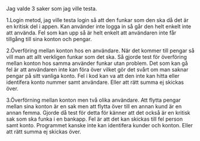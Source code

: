 Jag valde 3 saker som jag ville testa.

1.Login metod, jag ville testa login så att den funkar som den ska då det är en kritisk del i appen. Kan använder inte logga in så går den helt enkelt inte att använda.
Fel som kan upp så är helt enkelt att användaren inte får tillgång till sina konton och pengar.

2.Överföring mellan konton hos en användare. När det kommer till pengar så vill man att allt verkligen funkar som det ska. Så gjorde test för överföring mellan konton hos samma använder funkar utan problem.
Det som kan gå fel är att användaren inte kan föra över vilket gör det svårt om man saknar pengar på sitt vanliga konto. Fel i kod kan va att den inte kan hitta eller identifera konto nummer samt användare. Eller att rätt summa ej skickas över.

3.Överförning mellan konton men två olika användare. Att flytta pengar mellan sina konton är en sak men att flytta över till en annan kund är en annan femma. Gjorde då test för detta för känner att det också är en kritisk sak som ska funka i en bankapp.
Fel är att det kan skickas till fel person samt konto. Programmet kanske inte kan identifera kunder och konton. Eller att rätt summa ej skickas över.

